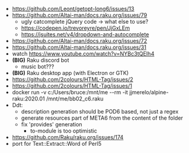 - https://github.com/Leont/getopt-long6/issues/13
- https://github.com/Altai-man/docs.raku.org/issues/79
	- ugly catcomplete jQuery code -> what else to use?
	- https://codepen.io/trevoreyre/pen/JjGxLEm
	- https://jsuites.net/v4/dropdown-and-autocomplete
- https://github.com/Altai-man/docs.raku.org/issues/72
- https://github.com/Altai-man/docs.raku.org/issues/31
- watch https://www.youtube.com/watch?v=NYBc3tQEIh4
- **(BIG)** Raku discord bot
	- music bot???
- **(BIG)** Raku desktop app (with Electron or GTK)
- https://github.com/2colours/HTML-Tag/issues/2
- https://github.com/2colours/HTML-Tag/issues/1
- docker run -v c:/Users/bruce:/mnt/me --rm -it jjmerelo/alpine-raku:2020.01 /mnt/me/bb02_c6.raku
- Ddt:
	- description generation should be POD6 based, not just a regex
	- generate resources part of META6 from the content of the folder
	- fix 'provides' generation
		- to-module is too optimistic
- https://github.com/Raku/raku.org/issues/174
- port for Text::Extract::Word of Perl5